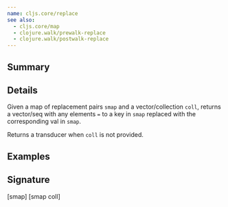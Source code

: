 ```yaml
---
name: cljs.core/replace
see also:
  - cljs.core/map
  - clojure.walk/prewalk-replace
  - clojure.walk/postwalk-replace
---
```


## Summary

## Details

Given a map of replacement pairs `smap` and a vector/collection `coll`, returns
a vector/seq with any elements `=` to a key in `smap` replaced with the
corresponding val in `smap`.

Returns a transducer when `coll` is not provided.

## Examples

## Signature
[smap]
[smap coll]
